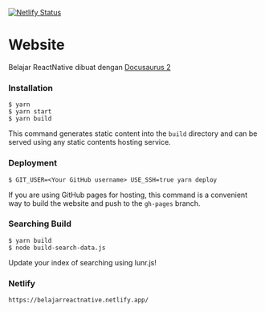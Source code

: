[![Netlify Status](https://api.netlify.com/api/v1/badges/24676106-bd9b-4de8-8390-e526e2495ae4/deploy-status)](https://app.netlify.com/sites/belajarreactnative/deploys)

# Website

Belajar ReactNative dibuat dengan [Docusaurus 2](https://v2.docusaurus.io/)

### Installation

```
$ yarn
$ yarn start
$ yarn build
```

This command generates static content into the `build` directory and can be served using any static contents hosting service.

### Deployment

```
$ GIT_USER=<Your GitHub username> USE_SSH=true yarn deploy
```

If you are using GitHub pages for hosting, this command is a convenient way to build the website and push to the `gh-pages` branch.

### Searching Build

```
$ yarn build
$ node build-search-data.js
```

Update your index of searching using lunr.js!

### Netlify

```
https://belajarreactnative.netlify.app/
```

